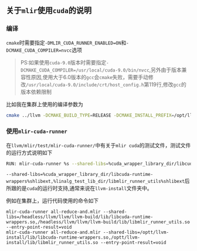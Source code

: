 ## 关于`mlir`使用`cuda`的说明
### 编译
`cmake`时需要指定`-DMLIR_CUDA_RUNNER_ENABLED=ON`和`-DCMAKE_CUDA_COMPILER=nvcc`选项
> PS:如果使用`cuda-9.0`版本时需要指定`-DCMAKE_CUDA_COMPILER=/usr/local/cuda-9.0/bin/nvcc`,另外由于版本兼容性原因,使用大于6.0版本的`gcc`会`cmake`失败，需要手动修改`/usr/local/cuda-9.0/include/crt/host_config.h`第119行,修改`gcc`的版本依赖限制

比如我在集群上使用的编译参数为
```bash
cmake ../llvm -DCMAKE_BUILD_TYPE=RELEASE -DCMAKE_INSTALL_PREFIX=/opt/llvm-install -DLLVM_ENABLE_PROJECTS="clang;clang-tools-extra;libcxx;libcxxabi;libunwind;compiler-rt;lld;polly;mlir" -DLLVM_TARGETS_TO_BUILD="X86;NVPTX" -DLLVM_ENABLE_ASSERTIONS=ON  -DMLIR_CUDA_RUNNER_ENABLED=ON -DCMAKE_C_COMPILER=clang -DCMAKE_CXX_COMPILER=clang++ -DLLVM_ENABLE_LLD=ON -DCMAKE_CUDA_COMPILER=/usr/local/cuda-9.0/bin/nvcc
```

### 使用`mlir-cuda-runner`
在`llvm/mlir/test/mlir-cuda-runner/`中有关于`mlir cuda`的测试文件，测试文件的运行方式说明如下
```bash
RUN: mlir-cuda-runner %s --shared-libs=%cuda_wrapper_library_dir/libcuda-runtime-wrappers%shlibext,%linalg_test_lib_dir/libmlir_runner_utils%shlibext --entry-point-result=void | FileCheck %s
```
`--shared-libs=%cuda_wrapper_library_dir/libcuda-runtime-wrappers%shlibext,%linalg_test_lib_dir/libmlir_runner_utils%shlibext`后所跟的是`cuda`的运行时支持,通常来说在`llvm-install`文件夹中。

例如在集群上，运行代码使用的命令如下
```
mlir-cuda-runner all-reduce-and.mlir --shared-libs=/headless/llvm/llvm/llvm-build/lib/libcuda-runtime-wrappers.so,/headless/llvm/llvm/llvm-build/lib/libmlir_runner_utils.so --entry-point-result=void
mlir-cuda-runner all-reduce-and.mlir --shared-libs=/optt/llvm-install/lib/libcuda-runtime-wrappers.so,/optt/llvm-install/lib/libmlir_runner_utils.so --entry-point-result=void
```